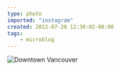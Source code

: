 ```yaml
---
type: photo
imported: "instagram"
created: 2012-07-20 12:30:02-08:00
tags:
    - microblog
---
```

![Downtown Vancouver](/media/images/photos/2012/07/04fa4a30ac044556832874a3a9672fce.jpg)

